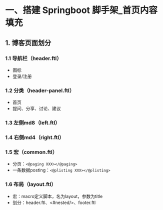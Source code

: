 # 一、搭建 Springboot 脚手架_首页内容填充

## 1. 博客页面划分
### 1.1 导航栏（header.ftl）
- 图标
- 登录/注册

### 1.2 分类（header-panel.ftl）
- 首页
- 提问、分享、讨论、建议

### 1.3 左侧md8（left.ftl）

### 1.4 右侧md4（right.ftl）

### 1.5 宏（common.ftl）
- 分页：`<@paging XXX></@paging>`
- 一条数据posting：`<@plisting XXX></@plisting>`

### 1.6 布局（layout.ftl）
- 宏：macro定义脚本，名为layout，参数为title
- 划分：header.ftl、<#nested/>、footer.ftl